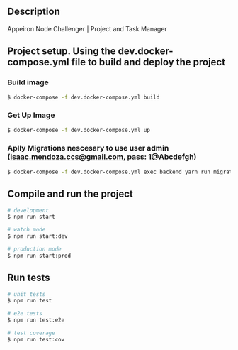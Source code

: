 ## Description

Appeiron Node Challenger | Project and Task Manager

## Project setup. Using the dev.docker-compose.yml file to build and deploy the project

### Build image
```bash
$ docker-compose -f dev.docker-compose.yml build
```

### Get Up Image
```bash
$ docker-compose -f dev.docker-compose.yml up
```

### Aplly Migrations nescesary to use user admin (isaac.mendoza.ccs@gmail.com, pass: 1@Abcdefgh)
```bash
$ docker-compose -f dev.docker-compose.yml exec backend yarn run migrate:up
```

## Compile and run the project

```bash
# development
$ npm run start

# watch mode
$ npm run start:dev

# production mode
$ npm run start:prod
```

## Run tests

```bash
# unit tests
$ npm run test

# e2e tests
$ npm run test:e2e

# test coverage
$ npm run test:cov
```
